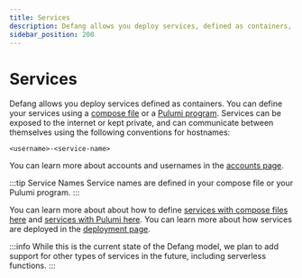 ```yaml
---
title: Services
description: Defang allows you deploy services, defined as containers, to the cloud.
sidebar_position: 200
---
```


# Services

Defang allows you deploy services defined as containers. You can define your services using a [compose file](./compose.md) or a [Pulumi program](./pulumi.md). Services can be exposed to the internet or kept private, and can communicate between themselves using the following conventions for hostnames:

`<username>-<service-name>`

You can learn more about accounts and usernames in the [accounts page](./accounts.md).

:::tip Service Names
Service names are defined in your compose file or your Pulumi program.
:::

You can learn more about about how to define [services with compose files here](./compose.md) and [services with Pulumi here](./pulumi.md). You can learn more about how services are deployed in the [deployment page](./deployments.md).

:::info
While this is the current state of the Defang model, we plan to add support for other types of services in the future, including serverless functions.
:::
